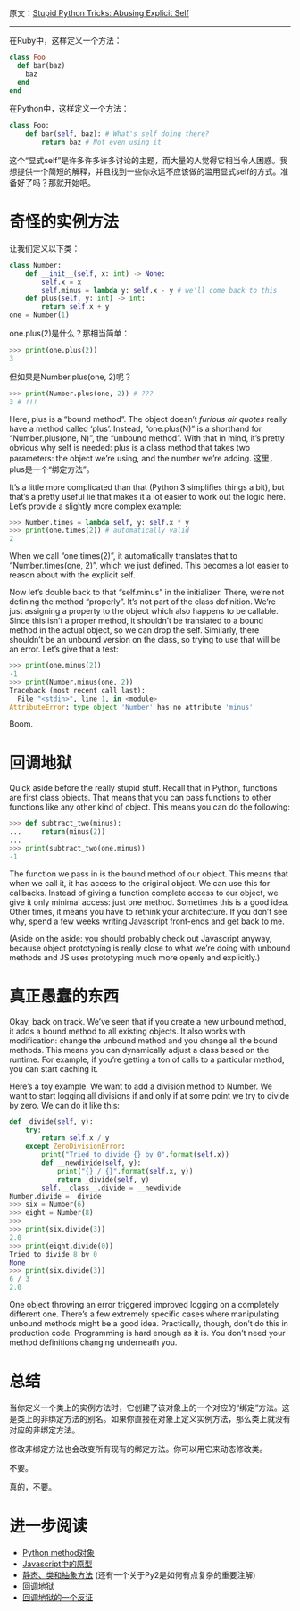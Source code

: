 原文：[Stupid Python Tricks: Abusing Explicit Self](https://medium.com/@hwayne/stupid-python-tricks-abusing-explicit-self-53d46b72e9e0)

---

在Ruby中，这样定义一个方法：

```ruby
class Foo
  def bar(baz)
    baz
  end
end
```

在Python中，这样定义一个方法：

```python
class Foo:
    def bar(self, baz): # What's self doing there?
        return baz # Not even using it
```
这个“显式self”是许多许多许多讨论的主题，而大量的人觉得它相当令人困惑。我想提供一个简短的解释，并且找到一些你永远不应该做的滥用显式self的方式。准备好了吗？那就开始吧。

# 奇怪的实例方法

让我们定义以下类：

```python
class Number:
    def __init__(self, x: int) -> None:
        self.x = x
        self.minus = lambda y: self.x - y # we'll come back to this
    def plus(self, y: int) -> int:
        return self.x + y
one = Number(1)
```

one.plus(2)是什么？那相当简单：

```python
>>> print(one.plus(2))
3
```

但如果是Number.plus(one, 2)呢？

```python
>>> print(Number.plus(one, 2)) # ???
3 # !!!
```

Here, plus is a “bound method”. The object doesn’t *furious air quotes* really have a method called ‘plus’. Instead, “one.plus(N)” is a shorthand for “Number.plus(one, N)”, the “unbound method”. With that in mind, it’s pretty obvious why self is needed: plus is a class method that takes two parameters: the object we’re using, and the number we’re adding.
这里，plus是一个“绑定方法”。

It’s a little more complicated than that (Python 3 simplifies things a bit), but that’s a pretty useful lie that makes it a lot easier to work out the logic here. Let’s provide a slightly more complex example:

```python
>>> Number.times = lambda self, y: self.x * y
>>> print(one.times(2)) # automatically valid
2
```

When we call “one.times(2)”, it automatically translates that to “Number.times(one, 2)”, which we just defined. This becomes a lot easier to reason about with the explicit self.

Now let’s double back to that “self.minus” in the initializer. There, we’re not defining the method “properly”. It’s not part of the class definition. We’re just assigning a property to the object which also happens to be callable. Since this isn’t a proper method, it shouldn’t be translated to a bound method in the actual object, so we can drop the self. Similarly, there shouldn’t be an unbound version on the class, so trying to use that will be an error. Let’s give that a test:

```python
>>> print(one.minus(2))
-1
>>> print(Number.minus(one, 2))
Traceback (most recent call last):
  File "<stdin>", line 1, in <module>
AttributeError: type object 'Number' has no attribute 'minus'
```

Boom.

# 回调地狱

Quick aside before the really stupid stuff. Recall that in Python, functions are first class objects. That means that you can pass functions to other functions like any other kind of object. This means you can do the following:

```python
>>> def subtract_two(minus):
...     return(minus(2))
...
>>> print(subtract_two(one.minus))
-1
```

The function we pass in is the bound method of our object. This means that when we call it, it has access to the original object. We can use this for callbacks. Instead of giving a function complete access to our object, we give it only minimal access: just one method. Sometimes this is a good idea. Other times, it means you have to rethink your architecture. If you don’t see why, spend a few weeks writing Javascript front-ends and get back to me.

(Aside on the aside: you should probably check out Javascript anyway, because object prototyping is really close to what we’re doing with unbound methods and JS uses prototyping much more openly and explicitly.)

# 真正愚蠢的东西

Okay, back on track. We’ve seen that if you create a new unbound method, it adds a bound method to all existing objects. It also works with modification: change the unbound method and you change all the bound methods. This means you can dynamically adjust a class based on the runtime. For example, if you’re getting a ton of calls to a particular method, you can start caching it.

Here’s a toy example. We want to add a division method to Number. We want to start logging all divisions if and only if at some point we try to divide by zero. We can do it like this:

```python
def _divide(self, y):
    try:
        return self.x / y
    except ZeroDivisionError:
        print("Tried to divide {} by 0".format(self.x))
        def __newdivide(self, y):
            print("{} / {}".format(self.x, y))
            return _divide(self, y)
        self.__class__.divide = __newdivide
Number.divide = _divide
>>> six = Number(6)
>>> eight = Number(8)
>>>
>>> print(six.divide(3))
2.0
>>> print(eight.divide(0))
Tried to divide 8 by 0
None
>>> print(six.divide(3))
6 / 3
2.0
```

One object throwing an error triggered improved logging on a completely different one. There’s a few extremely specific cases where manipulating unbound methods might be a good idea. Practically, though, don’t do this in production code. Programming is hard enough as it is. You don’t need your method definitions changing underneath you.

# 总结

当你定义一个类上的实例方法时，它创建了该对象上的一个对应的“绑定”方法。这是类上的非绑定方法的别名。如果你直接在对象上定义实例方法，那么类上就没有对应的非绑定方法。

修改非绑定方法也会改变所有现有的绑定方法。你可以用它来动态修改类。

不要。

真的，不要。

# 进一步阅读

* [Python method对象](https://docs.python.org/3/tutorial/classes.html#method-objects)
* [Javascript中的原型](http://javascriptissexy.com/javascript-prototype-in-plain-detailed-language/)
* [静态、类和抽象方法](https://julien.danjou.info/blog/2013/guide-python-static-class-abstract-methods) (还有一个关于Py2是如何有点复杂的重要注解)
* [回调地狱](http://callbackhell.com/)
* [回调地狱的一个反证](http://thecodebarbarian.com/2015/03/20/callback-hell-is-a-myth)